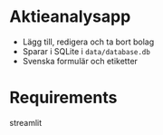 # Aktieanalysapp
- Lägg till, redigera och ta bort bolag
- Sparar i SQLite i `data/database.db`
- Svenska formulär och etiketter
# Requirements
streamlit
